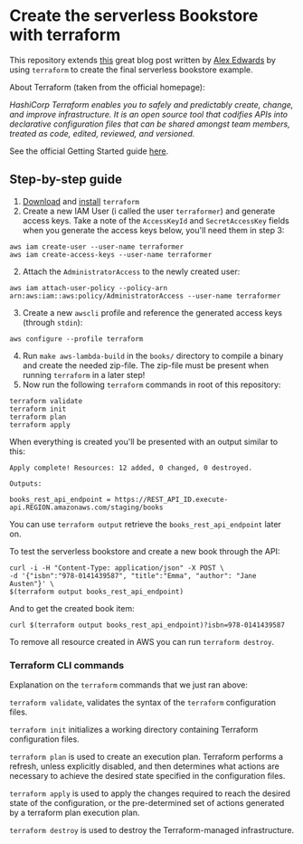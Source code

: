 # Create the serverless Bookstore with terraform

This repository extends [this](https://www.alexedwards.net/blog/serverless-api-with-go-and-aws-lambda) great blog post written by [Alex Edwards](https://github.com/alexedwards/) by using `terraform` to create the final serverless bookstore example.

About Terraform (taken from the official homepage):

_HashiCorp Terraform enables you to safely and predictably create, change, and improve infrastructure. It is an open source tool that codifies APIs into declarative configuration files that can be shared amongst team members, treated as code, edited, reviewed, and versioned._

See the official Getting Started guide [here](https://www.terraform.io/intro/getting-started/build.html).

## Step-by-step guide

1. [Download](https://www.terraform.io/downloads.html) and [install](https://www.terraform.io/intro/getting-started/install.html) `terraform`
2. Create a new IAM User (i called the user `terraformer`) and generate access keys. Take a note of the `AccessKeyId` and `SecretAccessKey` fields when you generate the access keys below, you'll need them in step 3:
```
aws iam create-user --user-name terraformer
aws iam create-access-keys --user-name terraformer
```
2. Attach the `AdministratorAccess` to the newly created user:
```
aws iam attach-user-policy --policy-arn arn:aws:iam::aws:policy/AdministratorAccess --user-name terraformer
```
3. Create a new `awscli` profile and reference the generated access keys (through `stdin`):
```
aws configure --profile terraform
```
4. Run `make aws-lambda-build` in the `books/` directory to compile a binary and create the needed zip-file. The zip-file must be present when running `terraform` in a later step!
5. Now run the following `terraform` commands in root of this repository:
```
terraform validate
terraform init
terraform plan
terraform apply
```
When everything is created you'll be presented with an output similar to this:

```
Apply complete! Resources: 12 added, 0 changed, 0 destroyed.

Outputs:

books_rest_api_endpoint = https://REST_API_ID.execute-api.REGION.amazonaws.com/staging/books
```

You can use `terraform output` retrieve the `books_rest_api_endpoint` later on. 

To test the serverless bookstore and create a new book through the API:
```
curl -i -H "Content-Type: application/json" -X POST \
-d '{"isbn":"978-0141439587", "title":"Emma", "author": "Jane Austen"}' \
$(terraform output books_rest_api_endpoint)
```

And to get the created book item:
```
curl $(terraform output books_rest_api_endpoint)?isbn=978-0141439587
```

To remove all resource created in AWS you can run `terraform destroy`.

### Terraform CLI commands

Explanation on the `terraform` commands that we just ran above:

`terraform validate`, validates the syntax of the `terraform` configuration files.

`terraform init` initializes a working directory containing Terraform configuration files.

`terraform plan` is used to create an execution plan. Terraform performs a refresh, unless explicitly disabled, and then determines what actions are necessary to achieve the desired state specified in the configuration files.

`terraform apply` is used to apply the changes required to reach the desired state of the configuration, or the pre-determined set of actions generated by a terraform plan execution plan.

`terraform destroy` is used to destroy the Terraform-managed infrastructure.